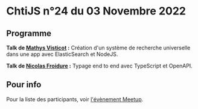 <!--VarStream
title=ChtiJS #24
description=Découvrez le contenu du ChtiJS n°24 avec les présentations \
de Mathys Visticot, Nicolas Froidure .
published=2022-11-03 18:00:00
keywords.+=NodeJS
keywords.+=ElasticSearch
keywords.+=TypeScript
lang=fr
location=FR
-->

# ChtiJS n°24 du 03 Novembre 2022

## Programme

**Talk de [Mathys Visticot](https://github.com/amnezziaa) :** Création d'un système de recherche universelle dans une app avec ElasticSearch et NodeJS.

**Talk de [Nicolas Froidure](https://insertafter.com/fr/a_propos.html) :** Typage end to end avec TypeScript et OpenAPI.

## Pour info

Pour la liste des participants, voir
 [l'évènement Meetup](https://www.meetup.com/francejs/events/289166029/).
 